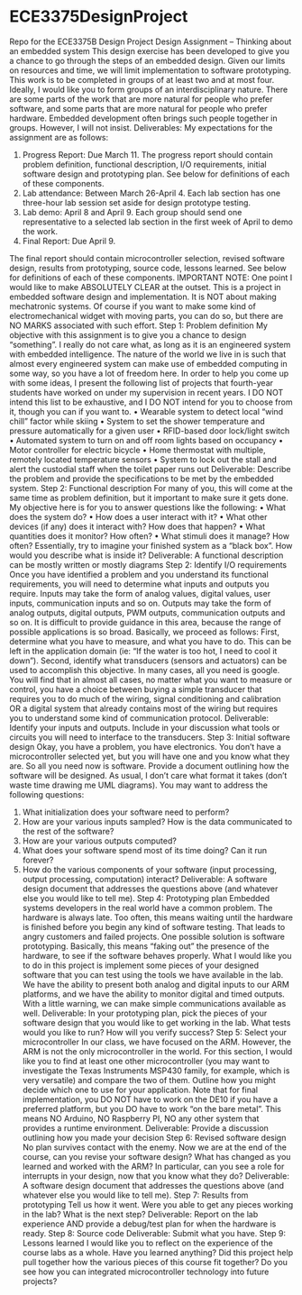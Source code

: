 # ECE3375DesignProject
Repo for the ECE3375B Design Project
Design Assignment – Thinking about an embedded system
This design exercise has been developed to give you a chance to go through the steps of an embedded
design. Given our limits on resources and time, we will limit implementation to software prototyping.
This work is to be completed in groups of at least two and at most four. Ideally, I would like you to
form groups of an interdisciplinary nature. There are some parts of the work that are more natural for
people who prefer software, and some parts that are more natural for people who prefer hardware.
Embedded development often brings such people together in groups. However, I will not insist.
Deliverables:
My expectations for the assignment are as follows:
1. Progress Report: Due March 11. The progress report should contain problem definition,
functional description, I/O requirements, initial software design and prototyping plan. See
below for definitions of each of these components.
2. Lab attendance: Between March 26-April 4. Each lab section has one three-hour lab session set
aside for design prototype testing.
3. Lab demo: April 8 and April 9. Each group should send one representative to a selected lab
section in the first week of April to demo the work.
4. Final Report: Due April 9. 

The final report should contain microcontroller selection, revised
software design, results from prototyping, source code, lessons learned. See below for
definitions of each of these components.
IMPORTANT NOTE: One point I would like to make ABSOLUTELY CLEAR at the outset. This is a project in
embedded software design and implementation. It is NOT about making mechatronic systems. Of course
if you want to make some kind of electromechanical widget with moving parts, you can do so, but there
are NO MARKS associated with such effort.
Step 1: Problem definition
My objective with this assignment is to give you a chance to design “something”. I really do not care what,
as long as it is an engineered system with embedded intelligence. The nature of the world we live in is
such that almost every engineered system can make use of embedded computing in some way, so you
have a lot of freedom here. In order to help you come up with some ideas, I present the following list of
projects that fourth-year students have worked on under my supervision in recent years. I DO NOT intend
this list to be exhaustive, and I DO NOT intend for you to choose from it, though you can if you want to.
• Wearable system to detect local “wind chill” factor while skiing
• System to set the shower temperature and pressure automatically for a given user
• RFID-based door lock/light switch
• Automated system to turn on and off room lights based on occupancy
• Motor controller for electric bicycle
• Home thermostat with multiple, remotely located temperature sensors
• System to lock out the stall and alert the custodial staff when the toilet paper runs out
Deliverable: Describe the problem and provide the specifications to be met by the embedded system.
Step 2: Functional description
For many of you, this will come at the same time as problem definition, but it important to make sure it
gets done. My objective here is for you to answer questions like the following:
• What does the system do?
• How does a user interact with it?
• What other devices (if any) does it interact with? How does that happen?
• What quantities does it monitor? How often?
• What stimuli does it manage? How often?
Essentially, try to imagine your finished system as a “black box”. How would you describe what is inside
it?
Deliverable: A functional description can be mostly written or mostly diagrams
Step 2: Identify I/O requirements
Once you have identified a problem and you understand its functional requirements, you will need to
determine what inputs and outputs you require. Inputs may take the form of analog values, digital values,
user inputs, communication inputs and so on. Outputs may take the form of analog outputs, digital
outputs, PWM outputs, communication outputs and so on. It is difficult to provide guidance in this area,
because the range of possible applications is so broad. Basically, we proceed as follows:
First, determine what you have to measure, and what you have to do. This can be left in the application
domain (ie: “If the water is too hot, I need to cool it down”).
Second, identify what transducers (sensors and actuators) can be used to accomplish this objective. In
many cases, all you need is google. You will find that in almost all cases, no matter what you want to
measure or control, you have a choice between buying a simple transducer that requires you to do much
of the wiring, signal conditioning and calibration OR a digital system that already contains most of the
wiring but requires you to understand some kind of communication protocol.
Deliverable: Identify your inputs and outputs. Include in your discussion what tools or circuits you will
need to interface to the transducers.
Step 3: Initial software design
Okay, you have a problem, you have electronics. You don’t have a microcontroller selected yet, but you
will have one and you know what they are. So all you need now is software. Provide a document
outlining how the software will be designed. As usual, I don’t care what format it takes (don’t waste time
drawing me UML diagrams). You may want to address the following questions:
1) What initialization does your software need to perform?
2) How are your various inputs sampled? How is the data communicated to the rest of the software?
3) How are your various outputs computed?
4) What does your software spend most of its time doing? Can it run forever?
5) How do the various components of your software (input processing, output processing,
computation) interact?
Deliverable: A software design document that addresses the questions above (and whatever else you
would like to tell me).
Step 4: Prototyping plan
Embedded systems developers in the real world have a common problem. The hardware is always late.
Too often, this means waiting until the hardware is finished before you begin any kind of software testing.
That leads to angry customers and failed projects.
One possible solution is software prototyping. Basically, this means “faking out” the presence of the
hardware, to see if the software behaves properly.
What I would like you to do in this project is implement some pieces of your designed software that you
can test using the tools we have available in the lab. We have the ability to present both analog and digital
inputs to our ARM platforms, and we have the ability to monitor digital and timed outputs. With a little
warning, we can make simple communications available as well.
Deliverable: In your prototyping plan, pick the pieces of your software design that you would like to get
working in the lab. What tests would you like to run? How will you verify success?
Step 5: Select your microcontroller
In our class, we have focused on the ARM. However, the ARM is not the only microcontroller in the
world. For this section, I would like you to find at least one other microcontroller (you may want to
investigate the Texas Instruments MSP430 family, for example, which is very versatile) and compare the
two of them. Outline how you might decide which one to use for your application.
Note that for final implementation, you DO NOT have to work on the DE10 if you have a preferred
platform, but you DO have to work “on the bare metal”. This means NO Arduino, NO Raspberry PI, NO
any other system that provides a runtime environment.
Deliverable: Provide a discussion outlining how you made your decision
Step 6: Revised software design
No plan survives contact with the enemy. Now we are at the end of the course, can you revise your
software design? What has changed as you learned and worked with the ARM? In particular, can you see
a role for interrupts in your design, now that you know what they do?
Deliverable: A software design document that addresses the questions above (and whatever else you
would like to tell me).
Step 7: Results from prototyping
Tell us how it went. Were you able to get any pieces working in the lab? What is the next step?
Deliverable: Report on the lab experience AND provide a debug/test plan for when the hardware is
ready.
Step 8: Source code
Deliverable: Submit what you have.
Step 9: Lessons learned
I would like you to reflect on the experience of the course labs as a whole. Have you learned anything?
Did this project help pull together how the various pieces of this course fit together? Do you see how you
can integrated microcontroller technology into future projects?
